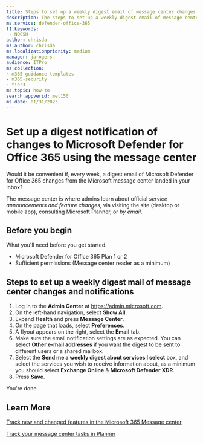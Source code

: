 ```yaml
---
title: Steps to set up a weekly digest email of message center changes for Microsoft Defender for Office 365
description: The steps to set up a weekly digest email of message center activity to stay up-to-date about changes to Microsoft Defender for Office 365.
ms.service: defender-office-365
f1.keywords: 
 - NOCSH
author: chrisda
ms.author: chrisda
ms.localizationpriority: medium
manager: jarogers
audience: ITPro
ms.collection:
- m365-guidance-templates
- m365-security
- tier3
ms.topic: how-to
search.appverid: met150
ms.date: 01/31/2023
---
```


# Set up a digest notification of changes to Microsoft Defender for Office 365 using the message center

Would it be convenient if, every week, a digest email of Microsoft Defender for Office 365 changes from the Microsoft message center landed in your inbox?

The message center is where admins learn about official *service announcements and feature changes*, via visiting the site (desktop or mobile app), consulting Microsoft Planner, or *by email*.

## Before you begin

What you'll need before you get started.

- Microsoft Defender for Office 365 Plan 1 or 2
- Sufficient permissions (Message center reader as a minimum)

## Steps to set up a weekly digest mail of message center changes and notifications

1. Log in to the **Admin Center** at <https://admin.microsoft.com>.
1. On the left-hand navigation, select **Show All**.
1. Expand **Health** and press **Message Center**.
1. On the page that loads, select **Preferences**.
1. A flyout appears on the right, select the **Email** tab.
1. Make sure the email notification settings are as expected. You can select **Other e-mail addresses** if you want the digest to be sent to different users or a shared mailbox.
1. Select the **Send me a weekly digest about services I select** box, and select the services you wish to receive information about, as a minimum you should select **Exchange Online** & **Microsoft Defender XDR**.
1. Press **Save**.

You're done.

## Learn More

[Track new and changed features in the Microsoft 365 Message center](/Microsoft-365/admin/manage/message-center)

[Track your message center tasks in Planner](/office365/planner/track-message-center-tasks-planner)
